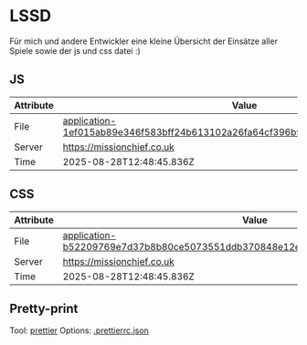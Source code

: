 # LSSD

Für mich und andere Entwickler eine kleine Übersicht der Einsätze aller Spiele sowie der js und css datei :)

<!-- automated -->

## JS

| Attribute | Value                                                                                                                                                                                                |
| --------- | ---------------------------------------------------------------------------------------------------------------------------------------------------------------------------------------------------- |
| File      | [application-1ef015ab89e346f583bff24b613102a26fa64cf396b94027f6eb52808289bb69.js](https://missionchief.co.uk/assets/application-1ef015ab89e346f583bff24b613102a26fa64cf396b94027f6eb52808289bb69.js) |
| Server    | https://missionchief.co.uk                                                                                                                                                                           |
| Time      | 2025-08-28T12:48:45.836Z                                                                                                                                                                             |

## CSS

| Attribute | Value                                                                                                                                                                                                  |
| --------- | ------------------------------------------------------------------------------------------------------------------------------------------------------------------------------------------------------ |
| File      | [application-b52209769e7d37b8b80ce5073551ddb370848e12e708ba9f669999739b4f22e7.css](https://missionchief.co.uk/assets/application-b52209769e7d37b8b80ce5073551ddb370848e12e708ba9f669999739b4f22e7.css) |
| Server    | https://missionchief.co.uk                                                                                                                                                                             |
| Time      | 2025-08-28T12:48:45.836Z                                                                                                                                                                               |

## Pretty-print

Tool: [prettier](https://prettier.io)
Options: [.prettierrc.json](./.prettierrc.json)

<!-- /automated -->
